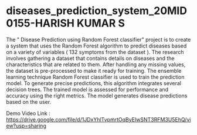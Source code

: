 # diseases_prediction_system_20MID0155-HARISH KUMAR S

The " Disease Prediction using Random Forest classifier" project is to create a system that uses the Random Forest algorithm to predict diseases based on a variety of variables ( 132 symptoms from the dataset ). The research involves gathering a dataset that contains details on diseases and the characteristics that are related to them. After handling any missing values, the dataset is pre-processed to make it ready for training. The ensemble learning technique Random Forest classifier is used to train the prediction model. To generate precise predictions, this algorithm integrates several decision trees. The trained model is assessed for performance and accuracy using the right metrics. The model generates disease predictions based on the user.

Demo Video Link : https://drive.google.com/file/d/1JDxYhlTvpmrtOqByEIwSNT3RFM3U5EhQ/view?usp=sharing
